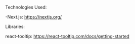 Technologies Used:

-Next.js: https://nextjs.org/

Libraries:

react-tooltip: https://react-tooltip.com/docs/getting-started